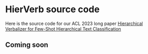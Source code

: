 
# HierVerb source code

Here is the source code for our ACL 2023 long paper 
[Hierarchical Verbalizer for Few-Shot Hierarchical Text Classification](https://arxiv.org/)

## Coming soon
